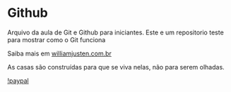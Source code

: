 # Github

Arquivo da aula de Git e Github para iniciantes.
Este e um repositorio teste para mostrar como o Git funciona

Saiba mais em [williamjusten.com.br](http://williamjusten.com.br)

As casas são construídas para que se viva nelas, não para serem olhadas.

[!paypal](https://www.paypal.com/donate/?hosted_button_id=DYKSYG4L2EDGW)
